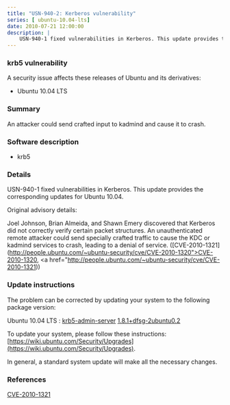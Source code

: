 ```yaml
---
title: "USN-940-2: Kerberos vulnerability"
series: [ ubuntu-10.04-lts]
date: 2010-07-21 12:00:00
description: |
    USN-940-1 fixed vulnerabilities in Kerberos. This update provides the corresponding updates for Ubuntu 10.04.
--- 
```

 
 


### krb5 vulnerability

A security issue affects these releases of Ubuntu and its derivatives:

* Ubuntu 10.04 LTS

### Summary

An attacker could send crafted input to kadmind and cause it to crash. 

### Software description

* krb5 

### Details

USN-940-1 fixed vulnerabilities in Kerberos. This update provides the corresponding updates for Ubuntu 10.04.

Original advisory details:

 Joel Johnson, Brian Almeida, and Shawn Emery discovered that Kerberos did not correctly verify certain packet structures. An unauthenticated remote attacker could send specially crafted traffic to cause the KDC or kadmind services to crash, leading to a denial of service. ([CVE-2010-1321](http://people.ubuntu.com/~ubuntu-security/cve/CVE-2010-1320">CVE-2010-1320</a>, <a href="http://people.ubuntu.com/~ubuntu-security/cve/CVE-2010-1321)) 

### Update instructions

The problem can be corrected by updating your system to the following package version:

Ubuntu 10.04 LTS
 : [krb5-admin-server](https://launchpad.net/ubuntu/+source/krb5) <span> [1.8.1+dfsg-2ubuntu0.2](https://launchpad.net/ubuntu/+source/krb5/1.8.1+dfsg-2ubuntu0.2) </span> 

To update your system, please follow these instructions: [https://wiki.ubuntu.com/Security/Upgrades](https://wiki.ubuntu.com/Security/Upgrades).

In general, a standard system update will make all the necessary changes. 

### References

 
 [CVE-2010-1321](http://people.ubuntu.com/~ubuntu-security/cve/CVE-2010-1321)
 

